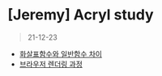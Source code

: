 # [Jeremy] Acryl study 

>21-12-23
* [화살표함수와 일반함수 차이](https://gabby-deposit-d00.notion.site/51ddd1b5fae3410b969d6466139df5ea)
* [브라우저 렌더링 과정](https://gabby-deposit-d00.notion.site/5e103a4099a14a0f8b3678a676bf2a85)
